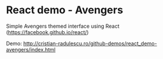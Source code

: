 # React demo - Avengers
Simple Avengers themed interface using React (https://facebook.github.io/react/)

Demo: http://cristian-radulescu.ro/github-demos/react_demo-avengers/index.html
